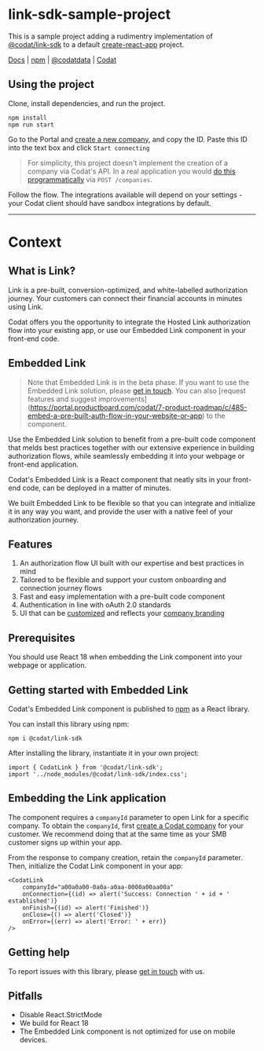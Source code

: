 # link-sdk-sample-project

This is a sample project adding a rudimentry implementation of [@codat/link-sdk](https://www.npmjs.com/package/@codat/link-sdk) to a default [create-react-app](https://reactjs.org/docs/create-a-new-react-app.html) project.

[Docs](https://docs.codat.io/docs/authorize-embedded-link) | [npm](https://www.npmjs.com/package/@codat/link-sdk) | [@codatdata](https://github.com/codatio) | [Codat](https://www.codat.io/)

## Using the project

Clone, install dependencies, and run the project.

```
npm install
npm run start
```

Go to the Portal and [create a new company](https://docs.codat.io/docs/portal-managing-companies#add-a-new-company), and copy the ID. Paste this ID into the text box and click `Start connecting`

> For simplicity, this project doesn't implement the creation of a company via Codat's API. In a real application you would [do this programmatically](https://docs.codat.io/reference/createcompany) via `POST /companies`.

Follow the flow. The integrations available will depend on your settings - your Codat client should have sandbox integrations by default.

---

# Context

## What is Link?

Link is a pre-built, conversion-optimized, and white-labelled authorization journey. Your customers can connect their financial accounts in minutes using Link.

Codat offers you the opportunity to integrate the Hosted Link authorization flow into your existing app, or use our Embedded Link component in your front-end code.

## Embedded Link

> Note that Embedded Link is in the beta phase. If you want to use the Embedded Link solution, please [get in touch](mailto:embedded-link@codat.io). 
> You can also [request features and suggest improvements] (https://portal.productboard.com/codat/7-product-roadmap/c/485-embed-a-pre-built-auth-flow-in-your-website-or-app) to the component.

Use the Embedded Link solution to benefit from a pre-built code component that melds best practices together with our extensive experience in building authorization flows, while seamlessly embedding it into your webpage or front-end application. 

Codat's Embedded Link is a React component that neatly sits in your front-end code, can be deployed in a matter of minutes. 

We built Embedded Link to be flexible so that you can integrate and initialize it in any way you want, and provide the user with a native feel of your authorization journey. 

## Features

1. An authorization flow UI built with our expertise and best practices in mind
2. Tailored to be flexible and support your custom onboarding and connection journey flows
3. Fast and easy implementation with a pre-built code component
4. Authentication in line with oAuth 2.0 standards 
5. UI that can be [customized](doc:set-up-link) and reflects your [company branding](doc:set-up-your-company-branding)

## Prerequisites

You should use React 18 when embedding the Link component into your webpage or application.

## Getting started with Embedded Link

Codat's Embedded Link component is published to <a class="external" href="https://www.npmjs.com/package/@codat/link-sdk" target="_blank">npm</a> as a React library. 

You can install this library using npm:
```
npm i @codat/link-sdk
```
After installing the library, instantiate it in your own project:
```
import { CodatLink } from '@codat/link-sdk';
import '../node_modules/@codat/link-sdk/index.css';
```
## Embedding the Link application

The component requires a `companyId` parameter to open Link for a specific company. To obtain the `companyId`, first [create a Codat company](https://docs.codat.io/docs/managing-companies) for your customer. We recommend doing that at the same time as your SMB customer signs up within your app. 

From the response to company creation, retain the `companyId` parameter. Then, initialize the Codat Link component in your app:
```
<CodatLink
    companyId="a00a0a00-0a0a-a0aa-0000a00aa00a"
    onConnection={(id) => alert('Success: Connection ' + id + ' established')}
    onFinish={(id) => alert('Finished')}
    onClose={() => alert('Closed')}
    onError={(err) => alert('Error: ' + err)}
/>
```
## Getting help

To report issues with this library, please [get in touch](mailto:embedded-link@codat.io) with us.

## Pitfalls

- Disable React.StrictMode
- We build for React 18
- The Embedded Link component is not optimized for use on mobile devices.
